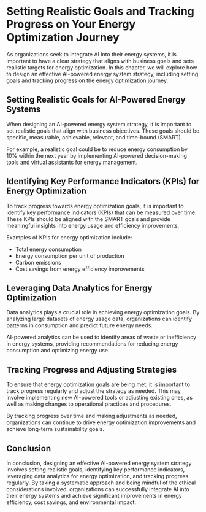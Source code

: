 # Setting Realistic Goals and Tracking Progress on Your Energy Optimization Journey

As organizations seek to integrate AI into their energy systems, it is important to have a clear strategy that aligns with business goals and sets realistic targets for energy optimization. In this chapter, we will explore how to design an effective AI-powered energy system strategy, including setting goals and tracking progress on the energy optimization journey.

Setting Realistic Goals for AI-Powered Energy Systems
-----------------------------------------------------

When designing an AI-powered energy system strategy, it is important to set realistic goals that align with business objectives. These goals should be specific, measurable, achievable, relevant, and time-bound (SMART).

For example, a realistic goal could be to reduce energy consumption by 10% within the next year by implementing AI-powered decision-making tools and virtual assistants for energy management.

Identifying Key Performance Indicators (KPIs) for Energy Optimization
---------------------------------------------------------------------

To track progress towards energy optimization goals, it is important to identify key performance indicators (KPIs) that can be measured over time. These KPIs should be aligned with the SMART goals and provide meaningful insights into energy usage and efficiency improvements.

Examples of KPIs for energy optimization include:

* Total energy consumption
* Energy consumption per unit of production
* Carbon emissions
* Cost savings from energy efficiency improvements

Leveraging Data Analytics for Energy Optimization
-------------------------------------------------

Data analytics plays a crucial role in achieving energy optimization goals. By analyzing large datasets of energy usage data, organizations can identify patterns in consumption and predict future energy needs.

AI-powered analytics can be used to identify areas of waste or inefficiency in energy systems, providing recommendations for reducing energy consumption and optimizing energy use.

Tracking Progress and Adjusting Strategies
------------------------------------------

To ensure that energy optimization goals are being met, it is important to track progress regularly and adjust the strategy as needed. This may involve implementing new AI-powered tools or adjusting existing ones, as well as making changes to operational practices and procedures.

By tracking progress over time and making adjustments as needed, organizations can continue to drive energy optimization improvements and achieve long-term sustainability goals.

Conclusion
----------

In conclusion, designing an effective AI-powered energy system strategy involves setting realistic goals, identifying key performance indicators, leveraging data analytics for energy optimization, and tracking progress regularly. By taking a systematic approach and being mindful of the ethical considerations involved, organizations can successfully integrate AI into their energy systems and achieve significant improvements in energy efficiency, cost savings, and environmental impact.
